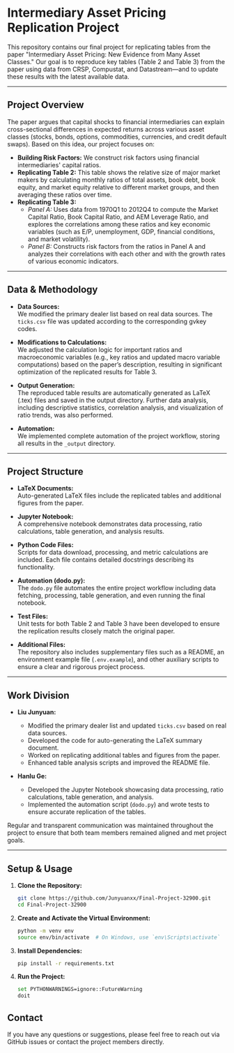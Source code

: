 # Intermediary Asset Pricing Replication Project

This repository contains our final project for replicating tables from the paper "Intermediary Asset Pricing: New Evidence from Many Asset Classes." Our goal is to reproduce key tables (Table 2 and Table 3) from the paper using data from CRSP, Compustat, and Datastream—and to update these results with the latest available data.

---

## Project Overview

The paper argues that capital shocks to financial intermediaries can explain cross-sectional differences in expected returns across various asset classes (stocks, bonds, options, commodities, currencies, and credit default swaps). Based on this idea, our project focuses on:
- **Building Risk Factors:** We construct risk factors using financial intermediaries' capital ratios.
- **Replicating Table 2:** This table shows the relative size of major market makers by calculating monthly ratios of total assets, book debt, book equity, and market equity relative to different market groups, and then averaging these ratios over time.
- **Replicating Table 3:**
  - *Panel A:* Uses data from 1970Q1 to 2012Q4 to compute the Market Capital Ratio, Book Capital Ratio, and AEM Leverage Ratio, and explores the correlations among these ratios and key economic variables (such as E/P, unemployment, GDP, financial conditions, and market volatility).
  - *Panel B:* Constructs risk factors from the ratios in Panel A and analyzes their correlations with each other and with the growth rates of various economic indicators.

---

## Data & Methodology

- **Data Sources:**  
  We modified the primary dealer list based on real data sources. The `ticks.csv` file was updated according to the corresponding gvkey codes.
  
- **Modifications to Calculations:**  
  We adjusted the calculation logic for important ratios and macroeconomic variables (e.g., key ratios and updated macro variable computations) based on the paper’s description, resulting in significant optimization of the replicated results for Table 3.
  
- **Output Generation:**  
  The reproduced table results are automatically generated as LaTeX (.tex) files and saved in the output directory. Further data analysis, including descriptive statistics, correlation analysis, and visualization of ratio trends, was also performed.

- **Automation:**  
  We implemented complete automation of the project workflow, storing all results in the `_output` directory.

---

## Project Structure

- **LaTeX Documents:**  
  Auto-generated LaTeX files include the replicated tables and additional figures from the paper.
  
- **Jupyter Notebook:**  
  A comprehensive notebook demonstrates data processing, ratio calculations, table generation, and analysis results.

- **Python Code Files:**  
  Scripts for data download, processing, and metric calculations are included. Each file contains detailed docstrings describing its functionality.

- **Automation (dodo.py):**  
  The `dodo.py` file automates the entire project workflow including data fetching, processing, table generation, and even running the final notebook.

- **Test Files:**  
  Unit tests for both Table 2 and Table 3 have been developed to ensure the replication results closely match the original paper.

- **Additional Files:**  
  The repository also includes supplementary files such as a README, an environment example file (`.env.example`), and other auxiliary scripts to ensure a clear and rigorous project process.

---

## Work Division

- **Liu Junyuan:**  
  - Modified the primary dealer list and updated `ticks.csv` based on real data sources.
  - Developed the code for auto-generating the LaTeX summary document.
  - Worked on replicating additional tables and figures from the paper.
  - Enhanced table analysis scripts and improved the README file.

- **Hanlu Ge:**  
  - Developed the Jupyter Notebook showcasing data processing, ratio calculations, table generation, and analysis.
  - Implemented the automation script (`dodo.py`) and wrote tests to ensure accurate replication of the tables.

Regular and transparent communication was maintained throughout the project to ensure that both team members remained aligned and met project goals.

---

## Setup & Usage

1. **Clone the Repository:**
   ```bash
   git clone https://github.com/Junyuanxx/Final-Project-32900.git
   cd Final-Project-32900

2. **Create and Activate the Virtual Environment:**
   ```bash
   python -m venv env
   source env/bin/activate  # On Windows, use `env\Scripts\activate`

3. **Install Dependencies:**
   ```bash
   pip install -r requirements.txt

4. **Run the Project:**
   ```bash
   set PYTHONWARNINGS=ignore::FutureWarning
   doit

## Contact

If you have any questions or suggestions, please feel free to reach out via GitHub issues or contact the project members directly.
